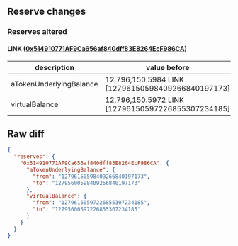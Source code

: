 ## Reserve changes

### Reserves altered

#### LINK ([0x514910771AF9Ca656af840dff83E8264EcF986CA](https://etherscan.io/address/0x514910771AF9Ca656af840dff83E8264EcF986CA))

| description | value before | value after |
| --- | --- | --- |
| aTokenUnderlyingBalance | 12,796,150.5984 LINK [12796150598409266840197173] | 12,795,600.5984 LINK [12795600598409266840197173] |
| virtualBalance | 12,796,150.5972 LINK [12796150597226855307234185] | 12,795,600.5972 LINK [12795600597226855307234185] |


## Raw diff

```json
{
  "reserves": {
    "0x514910771AF9Ca656af840dff83E8264EcF986CA": {
      "aTokenUnderlyingBalance": {
        "from": "12796150598409266840197173",
        "to": "12795600598409266840197173"
      },
      "virtualBalance": {
        "from": "12796150597226855307234185",
        "to": "12795600597226855307234185"
      }
    }
  }
}
```